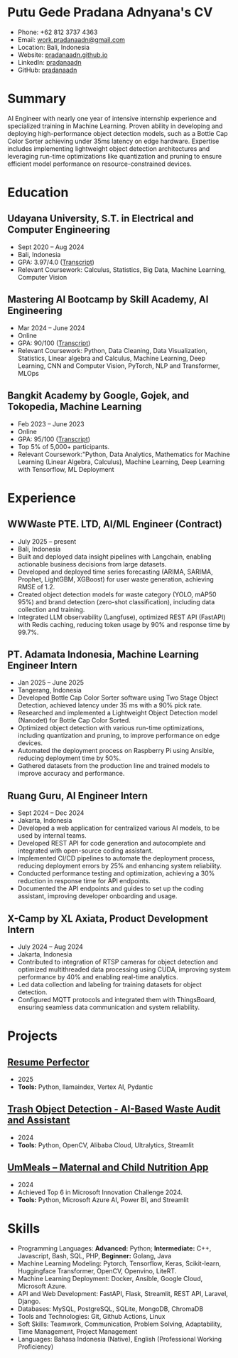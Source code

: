 # Putu Gede Pradana Adnyana's CV

- Phone: +62 812 3737 4363
- Email: [work.pradanaadn@gmail.com](mailto:work.pradanaadn@gmail.com)
- Location: Bali, Indonesia
- Website: [pradanaadn.github.io](https://pradanaadn.github.io/)
- LinkedIn: [pradanaadn](https://linkedin.com/in/pradanaadn)
- GitHub: [pradanaadn](https://github.com/pradanaadn)


# Summary

AI Engineer with nearly one year of intensive internship experience and specialized training in Machine Learning. Proven ability in developing and deploying high-performance object detection models, such as a Bottle Cap Color Sorter achieving under 35ms latency on edge hardware. Expertise includes implementing lightweight object detection architectures and leveraging run-time optimizations like quantization and pruning to ensure efficient model performance on resource-constrained devices.

# Education

## Udayana University, S.T. in Electrical and Computer Engineering

- Sept 2020 – Aug 2024
- Bali, Indonesia
- GPA: 3.97/4.0 ([Transcript](https://drive.google.com/file/d/1pP8v7Sbi2i_VDCOLNyjXUbzSdkNwGF2a/view?usp=sharing))
- Relevant Coursework: Calculus, Statistics, Big Data, Machine Learning, Computer Vision

## Mastering AI Bootcamp by Skill Academy, AI Engineering

- Mar 2024 – June 2024
- Online
- GPA: 90/100 ([Transcript](https://drive.google.com/file/d/1zavbSHSpPOePGauqHs-WYxpkUhOqOrRa/view?usp=sharing))
- Relevant Coursework: Python, Data Cleaning, Data Visualization, Statistics, Linear algebra and Calculus, Machine Learning, Deep Learning, CNN and Computer Vision, PyTorch, NLP and Transformer, MLOps

## Bangkit Academy by Google, Gojek, and Tokopedia, Machine Learning

- Feb 2023 – June 2023
- Online
- GPA: 95/100 ([Transcript](https://drive.google.com/file/d/1JOm2b6ws9PepLZTCV8uZDdDENN64KT7d/view?usp=sharing))
- Top 5% of 5,000+ participants.
- Relevant Coursework:"Python, Data Analytics, Mathematics for Machine Learning (Linear Algebra, Calculus), Machine Learning, Deep Learning with Tensorflow, ML Deployment

# Experience

## WWWaste PTE. LTD, AI/ML Engineer (Contract)

- July 2025 – present
- Bali, Indonesia
- Built and deployed data insight pipelines with Langchain, enabling actionable business decisions from large datasets.
- Developed and deployed time series forecasting (ARIMA, SARIMA, Prophet, LightGBM, XGBoost) for user waste generation, achieving RMSE of 1.2.
- Created object detection models for waste category (YOLO, mAP50 95%) and brand detection (zero-shot classification), including data collection and training.
- Integrated LLM observability (Langfuse), optimized REST API (FastAPI) with Redis caching, reducing token usage by 90% and response time by 99.7%.

## PT. Adamata Indonesia, Machine Learning Engineer Intern

- Jan 2025 – June 2025
- Tangerang, Indonesia
- Developed Bottle Cap Color Sorter software using Two Stage Object Detection, achieved latency under 35 ms with a 90% pick rate.
- Researched and implemented a Lightweight Object Detection model (Nanodet) for Bottle Cap Color Sorted.
- Optimized object detection with various run-time optimizations, including quantization and pruning, to improve performance on edge devices.
- Automated the deployment process on Raspberry Pi using Ansible, reducing deployment time by 50%.
- Gathered datasets from the production line and trained models to improve accuracy and performance.

## Ruang Guru, AI Engineer Intern

- Sept 2024 – Dec 2024
- Jakarta, Indonesia
- Developed a web application for centralized various AI models, to be used by internal teams.
- Developed REST API for code generation and autocomplete and integrated with open-source coding assistant.
- Implemented CI/CD pipelines to automate the deployment process, reducing deployment errors by 25% and enhancing system reliability.
- Conducted performance testing and optimization, achieving a 30% reduction in response time for API endpoints.
- Documented the API endpoints and guides to set up the coding assistant, improving developer onboarding and usage.

## X-Camp by XL Axiata, Product Development Intern

- July 2024 – Aug 2024
- Jakarta, Indonesia
- Contributed to integration of RTSP cameras for object detection and optimized multithreaded data processing using CUDA, improving system performance by 40% and enabling real-time analytics.
- Led data collection and labeling for training datasets for object detection.
- Configured MQTT protocols and integrated them with ThingsBoard, ensuring seamless data communication and system reliability.

# Projects

## [Resume Perfector](https://github.com/pradanaadn/cv-perfector)

- 2025
- **Tools:** Python, llamaindex, Vertex AI, Pydantic

## [Trash Object Detection - AI-Based Waste Audit and Assistant](https://pitch.com/v/mangorenai-x6n96f)

- 2024
- **Tools:** Python, OpenCV, Alibaba Cloud, Ultralytics, Streamlit

## [UmMeals – Maternal and Child Nutrition App](https://www.linkedin.com/posts/pradanaadn_ummeals-deck-activity-7223282999407099904-g2PD/?utm_source=share&utm_medium=member_desktop)

- 2024
- Achieved Top 6 in Microsoft Innovation Challenge 2024.
- **Tools:** Python, Microsoft Azure AI, Power BI, and Streamlit

# Skills

- Programming Languages: **Advanced:** Python; **Intermediate:** C++, Javascript, Bash, SQL, PHP, **Beginner:** Golang, Java
- Machine Learning Modeling: Pytorch, Tensorflow, Keras, Scikit-learn, Huggingface Transformer, OpenCV, Openvino, LiteRT.
- Machine Learning Deployment: Docker, Ansible, Google Cloud, Microsoft Azure.
- API and Web Development: FastAPI, Flask, Streamlit, REST API, Laravel, Django.
- Databases: MySQL, PostgreSQL, SQLite, MongoDB, ChromaDB
- Tools and Technologies: Git, Github Actions, Linux
- Soft Skills: Teamwork, Communication, Problem Solving, Adaptability, Time Management, Project Management
- Languages: Bahasa Indonesia (Native), English (Professional Working Proficiency)
